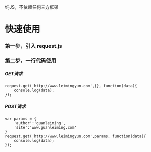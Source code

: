 纯JS，不依赖任何三方框架

# 快速使用
### 第一步，引入 request.js 
<script src="https://res.weiunity.com/request/request.js"></script>
### 第二步，一行代码使用

##### GET请求
````
request.get('http://www.leimingyun.com',{}, function(data){
	console.log(data);
});
````

##### POST请求
````
var params = {
	'author':'guanleiming',
	'site':'www.guanleiming.com'
}
request.get('http://www.leimingyun.com',params, function(data){
	console.log(data);
});
````

